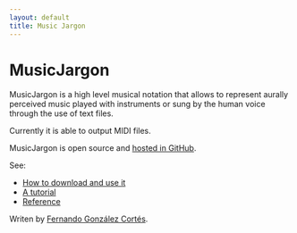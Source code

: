 ```yaml
---
layout: default
title: Music Jargon
---
```


# MusicJargon

MusicJargon is a high level musical notation that allows to represent aurally perceived music played with instruments or sung by the human voice through the use of text files.

Currently it is able to output MIDI files.

MusicJargon is open source and [hosted in GitHub](https://github.com/fergonco/MusicJargon/).

See:

* [How to download and use it](/usage.html)
* [A tutorial](/tutorial.html)
* [Reference](/reference.html)

Writen by [Fernando González Cortés](http://fergonco.org/).

